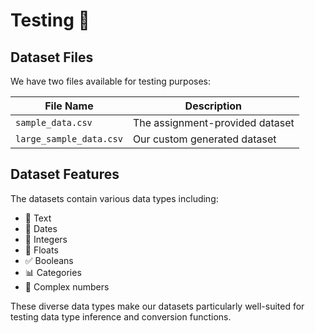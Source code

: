 # Testing 🧪

## Dataset Files

We have two files available for testing purposes:

| File Name               | Description                     |
| ----------------------- | ------------------------------- |
| `sample_data.csv`       | The assignment-provided dataset |
| `large_sample_data.csv` | Our custom generated dataset    |

## Dataset Features

The datasets contain various data types including:

- 📝 Text
- 📅 Dates
- 🔢 Integers
- 💫 Floats
- ✅ Booleans
- 📊 Categories
- 🔄 Complex numbers

These diverse data types make our datasets particularly well-suited for testing data type inference and conversion functions.
